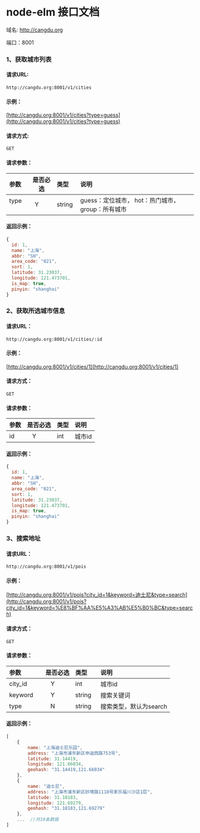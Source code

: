 # node-elm 接口文档

域名: http://cangdu.org

端口：8001


### 1、获取城市列表

#### 请求URL:  
```
http://cangdu.org:8001/v1/cities
```

#### 示例：
 [http://cangdu.org:8001/v1/cities?type=guess](http://cangdu.org:8001/v1/cities?type=guess)

#### 请求方式: 
```
GET
```

#### 请求参数：

|参数|是否必选|类型|说明|
|:-----|:-------:|:-----|:-----|
|type      |Y       |string  |guess：定位城市，  hot：热门城市， group：所有城市 |

#### 返回示例：

```javascript
{
  id: 1,
  name: "上海",
  abbr: "SH",
  area_code: "021",
  sort: 1,
  latitude: 31.23037,
  longitude: 121.473701,
  is_map: true,
  pinyin: "shanghai"
}
```

### 2、获取所选城市信息

#### 请求URL：
```
http://cangdu.org:8001/v1/cities/:id
```

#### 示例：
[http://cangdu.org:8001/v1/cities/1](http://cangdu.org:8001/v1/cities/1)

#### 请求方式：
```
GET
```

#### 请求参数：

|参数|是否必选|类型|说明|
|:-----|:-------:|:-----|:-----|
|id      |Y       |int   |城市id |

#### 返回示例：
```javascript
{
  id: 1,
  name: "上海",
  abbr: "SH",
  area_code: "021",
  sort: 1,
  latitude: 31.23037,
  longitude: 121.473701,
  is_map: true,
  pinyin: "shanghai"
}
```

### 3、搜索地址

#### 请求URL：
```
http://cangdu.org:8001/v1/pois
```

#### 示例：
[http://cangdu.org:8001/v1/pois?city_id=1&keyword=迪士尼&type=search](http://cangdu.org:8001/v1/pois?city_id=1&keyword=%E8%BF%AA%E5%A3%AB%E5%B0%BC&type=search)

#### 请求方式：
```
GET
```

#### 请求参数：

|参数|是否必选|类型|说明|
|:-----|:-------:|:-----|:-----|
|city_id      |Y       |int   |城市id |
|keyword      |Y       |string   |搜索关键词 |
|type      |N       |string   |搜索类型，默认为search |

#### 返回示例：

```javascript
[
    {
        name: "上海迪士尼乐园",
        address: "上海市浦东新区申迪西路753号",
        latitude: 31.14419,
        longitude: 121.66034,
        geohash: "31.14419,121.66034"
    },
    {
        name: "迪士尼",
        address: "上海市浦东新区妙境路1118号家乐福川沙店1层",
        latitude: 31.18183,
        longitude: 121.69279,
        geohash: "31.18183,121.69279"
    },
    ...  //共10条数据
]
```
